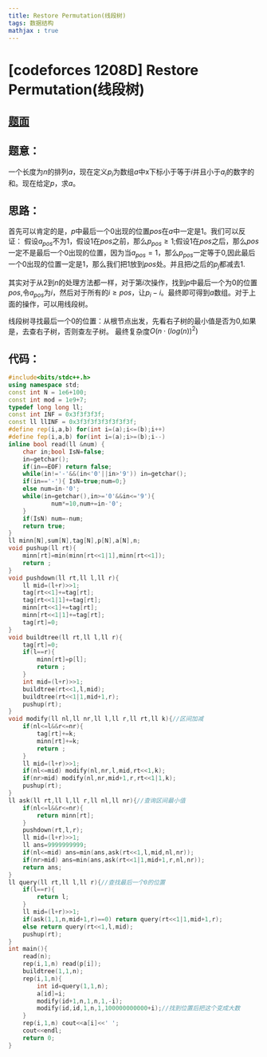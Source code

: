 ```yaml
---
title: Restore Permutation(线段树)
tags: 数据结构
mathjax : true
---
```


# [codeforces 1208D] Restore Permutation(线段树)
<!---more--->

## [题面](https://codeforces.com/problemset/problem/1208/D)

## 题意：
一个长度为$n$的排列$a$，现在定义$p_i$为数组$a$中x下标小于等于$i$并且小于$a_i$的数字的和。现在给定$p$，求$a$。

## 思路：
首先可以肯定的是，$p$中最后一个$0$出现的位置$pos$在$a$中一定是$1$。我们可以反证：
假设$a_{pos}$不为$1$，假设$1$在$pos$之前，那么$p_{pos} \ge 1$;假设$1$在$pos$之后，那么$pos$一定不是最后一个$0$出现的位置，因为当$a_{pos}=1$，那么$p_{pos}$一定等于$0$,因此最后一个$0$出现的位置一定是$1$，那么我们把$1$放到$pos$处。并且把$i$之后的$p_{j}$都减去$1$.

其实对于从$2$到$n$的处理方法都一样，对于第$i$次操作，找到$p$中最后一个为$0$的位置$pos$,令$a_{pos}$为$i$，然后对于所有的$i \ge pos$，让$p_{i}-i$。最终即可得到$a$数组。对于上面的操作，可以用线段树。

线段树寻找最后一个$0$的位置：从根节点出发，先看右子树的最小值是否为$0$,如果是，去查右子树，否则查左子树。
最终复杂度$O(n \cdot (log(n))^2)$

## 代码：

```cpp
#include<bits/stdc++.h>
using namespace std;
const int N = 1e6+100;
const int mod = 1e9+7;
typedef long long ll;
const int INF = 0x3f3f3f3f;
const ll llINF = 0x3f3f3f3f3f3f3f3f;
#define rep(i,a,b) for(int i=(a);i<=(b);i++)
#define fep(i,a,b) for(int i=(a);i>=(b);i--)
inline bool read(ll &num) {
    char in;bool IsN=false;
    in=getchar();
    if(in==EOF) return false;
    while(in!='-'&&(in<'0'||in>'9')) in=getchar();
    if(in=='-'){ IsN=true;num=0;}
    else num=in-'0';
    while(in=getchar(),in>='0'&&in<='9'){
            num*=10,num+=in-'0';
    } 
    if(IsN) num=-num;
    return true;
}
ll minn[N],sum[N],tag[N],p[N],a[N],n;
void pushup(ll rt){
    minn[rt]=min(minn[rt<<1|1],minn[rt<<1]);
    return ;
}
void pushdown(ll rt,ll l,ll r){
    ll mid=(l+r)>>1;
    tag[rt<<1]+=tag[rt];
    tag[rt<<1|1]+=tag[rt];
    minn[rt<<1]+=tag[rt];
    minn[rt<<1|1]+=tag[rt];
    tag[rt]=0;
}
void buildtree(ll rt,ll l,ll r){
    tag[rt]=0;
    if(l==r){
        minn[rt]=p[l];
        return ;
    }
    int mid=(l+r)>>1;
    buildtree(rt<<1,l,mid);
    buildtree(rt<<1|1,mid+1,r);
    pushup(rt);
}
void modify(ll nl,ll nr,ll l,ll r,ll rt,ll k){//区间加减
    if(nl<=l&&r<=nr){
        tag[rt]+=k;
        minn[rt]+=k;
        return ;
    }
    ll mid=(l+r)>>1;
    if(nl<=mid) modify(nl,nr,l,mid,rt<<1,k);
    if(nr>mid) modify(nl,nr,mid+1,r,rt<<1|1,k);
    pushup(rt);
}
ll ask(ll rt,ll l,ll r,ll nl,ll nr){//查询区间最小值
    if(nl<=l&&r<=nr){
        return minn[rt];
    }
    pushdown(rt,l,r);
    ll mid=(l+r)>>1;
    ll ans=9999999999;
    if(nl<=mid) ans=min(ans,ask(rt<<1,l,mid,nl,nr));
    if(nr>mid) ans=min(ans,ask(rt<<1|1,mid+1,r,nl,nr));
    return ans;
}
ll query(ll rt,ll l,ll r){//查找最后一个0的位置
    if(l==r){
        return l;
    }
    ll mid=(l+r)>>1;
    if(ask(1,1,n,mid+1,r)==0) return query(rt<<1|1,mid+1,r);
    else return query(rt<<1,l,mid);
    pushup(rt);
}
int main(){
    read(n);
    rep(i,1,n) read(p[i]);
    buildtree(1,1,n);
    rep(i,1,n){
        int id=query(1,1,n);
        a[id]=i;
        modify(id+1,n,1,n,1,-i);
        modify(id,id,1,n,1,100000000000+i);//找到位置后把这个变成大数
    }
    rep(i,1,n) cout<<a[i]<<' ';
    cout<<endl;
    return 0;
}
```